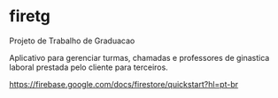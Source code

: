 # firetg
Projeto de Trabalho de Graduacao

  Aplicativo para gerenciar turmas, chamadas e professores de ginastica laboral prestada pelo cliente para terceiros.


https://firebase.google.com/docs/firestore/quickstart?hl=pt-br
